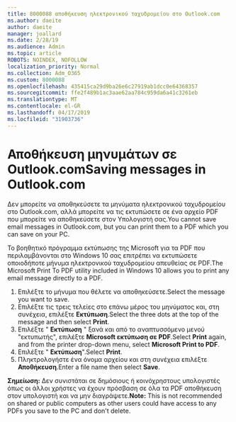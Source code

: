 ```yaml
---
title: 8000088 αποθήκευση ηλεκτρονικού ταχυδρομείου στο Outlook.com
ms.author: daeite
author: daeite
manager: joallard
ms.date: 2/28/19
ms.audience: Admin
ms.topic: article
ROBOTS: NOINDEX, NOFOLLOW
localization_priority: Normal
ms.collection: Adm_O365
ms.custom: 8000088
ms.openlocfilehash: 435415ca29d9ba26e6c27919ab1dcc0e64368357
ms.sourcegitcommit: ffe2f489b1ac3aae62aa784c959da6a41c3261eb
ms.translationtype: MT
ms.contentlocale: el-GR
ms.lasthandoff: 04/17/2019
ms.locfileid: "31903736"
---
```

# <a name="saving-messages-in-outlookcom"></a><span data-ttu-id="f1506-102">Αποθήκευση μηνυμάτων σε Outlook.com</span><span class="sxs-lookup"><span data-stu-id="f1506-102">Saving messages in Outlook.com</span></span>

<span data-ttu-id="f1506-103">Δεν μπορείτε να αποθηκεύσετε τα μηνύματα ηλεκτρονικού ταχυδρομείου στο Outlook.com, αλλά μπορείτε να τις εκτυπώσετε σε ένα αρχείο PDF που μπορείτε να αποθηκεύσετε στον Υπολογιστή σας.</span><span class="sxs-lookup"><span data-stu-id="f1506-103">You cannot save email messages in Outlook.com, but you can print them to a PDF which you can save on your PC.</span></span>

<span data-ttu-id="f1506-104">Το βοηθητικό πρόγραμμα εκτύπωσης της Microsoft για τα PDF που περιλαμβάνονται στο Windows 10 σας επιτρέπει να εκτυπώσετε οποιοδήποτε μήνυμα ηλεκτρονικού ταχυδρομείου απευθείας σε PDF.</span><span class="sxs-lookup"><span data-stu-id="f1506-104">The Microsoft Print To PDF utility included in Windows 10 allows you to print any email message directly to a PDF.</span></span>

1. <span data-ttu-id="f1506-105">Επιλέξτε το μήνυμα που θέλετε να αποθηκεύσετε.</span><span class="sxs-lookup"><span data-stu-id="f1506-105">Select the message you want to save.</span></span>
2. <span data-ttu-id="f1506-106">Επιλέξτε τις τρεις τελείες στο επάνω μέρος του μηνύματος και, στη συνέχεια, επιλέξτε **Εκτύπωση**.</span><span class="sxs-lookup"><span data-stu-id="f1506-106">Select the three dots at the top of the message and then select **Print**.</span></span>
3. <span data-ttu-id="f1506-107">Επιλέξτε " **Εκτύπωση** " ξανά και από το αναπτυσσόμενο μενού "εκτυπωτής", επιλέξτε **Microsoft εκτύπωση σε PDF**.</span><span class="sxs-lookup"><span data-stu-id="f1506-107">Select **Print** again, and from the printer drop-down menu, select **Microsoft Print to PDF**.</span></span>
4. <span data-ttu-id="f1506-108">Επιλέξτε " **Εκτύπωση**".</span><span class="sxs-lookup"><span data-stu-id="f1506-108">Select **Print**.</span></span>
5. <span data-ttu-id="f1506-109">Πληκτρολογήστε ένα όνομα αρχείου και στη συνέχεια επιλέξτε **Αποθήκευση**.</span><span class="sxs-lookup"><span data-stu-id="f1506-109">Enter a file name then select **Save**.</span></span>

<span data-ttu-id="f1506-110">**Σημείωση:** Δεν συνιστάται σε δημόσιους ή κοινόχρηστους υπολογιστές όπως οι άλλοι χρήστες να έχουν πρόσβαση σε όλα τα PDF αποθήκευση στον υπολογιστή και να μην διαγράψετε.</span><span class="sxs-lookup"><span data-stu-id="f1506-110">**Note:** This is not recommended on shared or public computers as other users could have access to any PDFs you save to the PC and don't delete.</span></span>